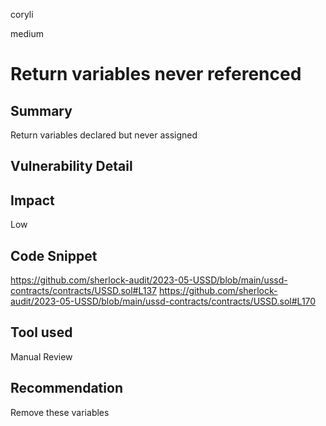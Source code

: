 coryli

medium

# Return variables never referenced

## Summary
Return variables declared but never assigned
## Vulnerability Detail

## Impact
Low
## Code Snippet
https://github.com/sherlock-audit/2023-05-USSD/blob/main/ussd-contracts/contracts/USSD.sol#L137
https://github.com/sherlock-audit/2023-05-USSD/blob/main/ussd-contracts/contracts/USSD.sol#L170
## Tool used

Manual Review

## Recommendation
Remove these variables